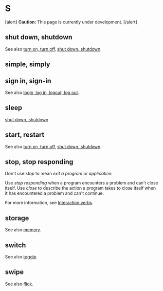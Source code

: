 # S

[alert] **Caution:** This page is currently under development. [/alert]

## shut down, shutdown


See also [turn on, turn off](https://make.wordpress.org/docs/style-guide/word-list/t/#turn-on-turn-off), [shut down, shutdown](#shut-down-shutdown).

## simple, simply

## sign in, sign-in


See also [login, log in, logout, log out](l.md).

## sleep

[shut down, shutdown](#shut-down-shutdown)

## start, restart


See also [turn on, turn off](https://make.wordpress.org/docs/style-guide/word-list/t/#turn-on-turn-off), [shut down, shutdown](#shut-down-shutdown).

## stop, stop responding

Don't use *stop* to mean *exit a program or application*.

Use *stop responding* when a program encounters a problem and can't close itself. Use *close* to describe the action a program takes to close itself when it has encountered a problem and can't continue.

For more information, see [Interaction verbs](ui-elements.md).

## storage

See also [memory](m.md).

## switch

See also [toggle](t.md).

## swipe


See also [flick](f.md).
